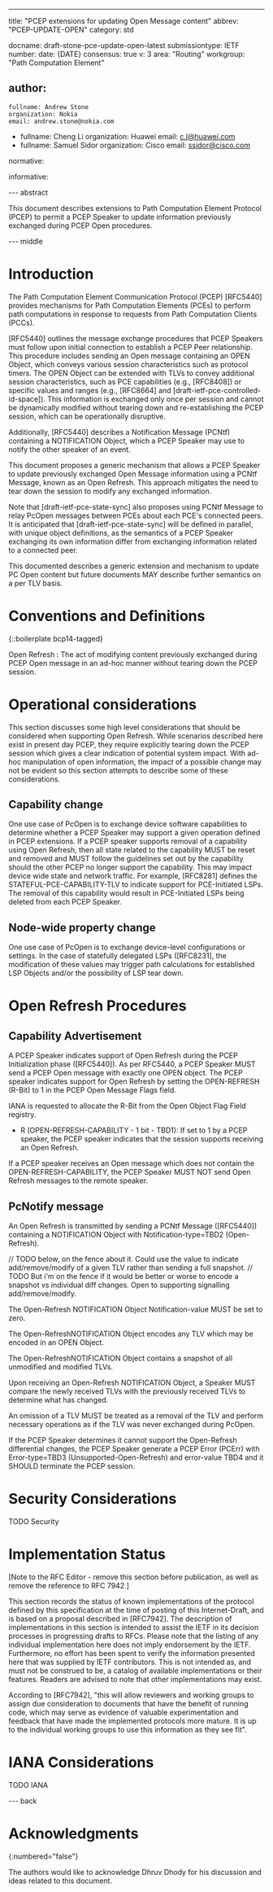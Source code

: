 ---
title: "PCEP extensions for updating Open Message content"
abbrev: "PCEP-UPDATE-OPEN"
category: std

docname: draft-stone-pce-update-open-latest
submissiontype: IETF
number:
date: {DATE}
consensus: true
v: 3
area: "Routing"
workgroup: "Path Computation Element"

author:
 -
    fullname: Andrew Stone
    organization: Nokia
    email: andrew.stone@nokia.com
 -
    fullname: Cheng Li
    organization: Huawei
    email: c.l@huawei.com
 -
    fullname: Samuel Sidor
    organization: Cisco
    email: ssidor@cisco.com

normative:

informative:


--- abstract

This document describes extensions to Path Computation Element Protocol (PCEP) to permit a PCEP Speaker to update information previously exchanged during PCEP Open procedures.


--- middle

# Introduction

The Path Computation Element Communication Protocol (PCEP) [RFC5440] provides mechanisms for Path Computation Elements (PCEs) to perform path computations in response to requests from Path Computation Clients (PCCs).

[RFC5440] outlines the message exchange procedures that PCEP Speakers must follow upon initial connection to establish a PCEP Peer relationship. This procedure includes sending an Open message containing an OPEN Object, which conveys various session characteristics such as protocol timers. The OPEN Object can be extended with TLVs to convey additional session characteristics, such as PCE capabilities (e.g., [RFC8408]) or specific values and ranges (e.g., [RFC8664] and [draft-ietf-pce-controlled-id-space]). This information is exchanged only once per session and cannot be dynamically modified without tearing down and re-establishing the PCEP session, which can be operationally disruptive.

Additionally, [RFC5440] describes a Notification Message (PCNtf) containing a NOTIFICATION Object, which a PCEP Speaker may use to notify the other speaker of an event.

This document proposes a generic mechanism that allows a PCEP Speaker to update previously exchanged Open Message information using a PCNtf Message, known as an Open Refresh. This approach mitigates the need to tear down the session to modify any exchanged information. 

Note that [draft-ietf-pce-state-sync] also proposes using PCNtf Message to relay PcOpen messages between PCEs about each PCE's connected peers. It is anticipated that [draft-ietf-pce-state-sync] will be defined in parallel, with unique object definitions, as the semantics of a PCEP Speaker exchanging its own information differ from exchanging information related to a connected peer.

This documented describes a generic extension and mechanism to update PC Open content but future documents MAY describe further semantics on a per TLV basis.

# Conventions and Definitions

{::boilerplate bcp14-tagged}

Open Refresh : The act of modifying content previously exchanged during PCEP Open message in an ad-hoc manner without tearing down the PCEP session.

# Operational considerations

This section discusses some high level considerations that should be considered when supporting Open Refresh. While scenarios described here exist in present day PCEP, they require explicitly tearing down the PCEP session which gives a clear indication of potential system impact. With ad-hoc manipulation of open information, the impact of a possible change may not be evident so this section attempts to describe some of these considerations.

## Capability change

One use case of PcOpen is to exchange device software capabilities to determine whether a PCEP Speaker may support a given operation defined in PCEP extensions. If a PCEP speaker supports removal of a capability using Open Refresh, then all state related to the capability MUST be reset and removed and MUST follow the guidelines set out by the capability should the other PCEP no longer support the capability. This may impact device wide state and network traffic. For example, [RFC8281] defines the STATEFUL-PCE-CAPABILITY-TLV to indicate support for PCE-Initiated LSPs. The removal of this capability would result in PCE-Initiated LSPs being deleted from each PCEP Speaker.

## Node-wide property change
One use case of PcOpen is to exchange device-level configurations or settings. In the case of statefully delegated LSPs ([RFC8231], the modification of these values may trigger path calculations for established LSP Objects and/or the possibility of LSP tear down. 

# Open Refresh Procedures

## Capability Advertisement

A PCEP Speaker indicates support of Open Refresh during the PCEP Initialization phase ([RFC5440]). As per RFC5440, a PCEP Speaker MUST send a PCEP Open message with exactly one OPEN object. The PCEP speaker indicates support for Open Refresh by setting the OPEN-REFRESH (R-Bit) to 1 in the PCEP Open Message Flags field.

IANA is requested to allocate the R-Bit from the Open Object Flag Field registry. 

* R (OPEN-REFRESH-CAPABILITY - 1 bit - TBD1): If set to 1 by a PCEP speaker, the PCEP speaker indicates that the session supports receiving an Open Refresh.

If a PCEP speaker receives an Open message which does not contain the OPEN-REFRESH-CAPABILITY, the PCEP Speaker MUST NOT send Open Refresh messages to the remote speaker.

## PcNotify message

An Open Refresh is transmitted by sending a PCNtf Message ([RFC5440]) containing a NOTIFICATION Object with Notification-type=TBD2 (Open-Refresh). 

// TODO below, on the fence about it. Could use the value to indicate add/remove/modify of a given TLV rather than sending a full snapshot.
// TODO But i'm on the fence if it would be better or worse to encode a snapshot vs individual diff changes. Open to supporting signalling add/remove/modify.

The Open-Refresh NOTIFICATION Object Notification-value MUST be set to zero. 

The Open-RefreshNOTIFICATION Object encodes any TLV which may be encoded in an OPEN Object.

The Open-RefreshNOTIFICATION Object contains a snapshot of all unmodified and modified TLVs.

Upon receiving an Open-Refresh NOTIFICATION Object, a Speaker MUST compare the newly received TLVs with the previously received TLVs to determine what has changed. 

An omission of a TLV MUST be treated as a removal of the TLV and perform necessary operations as if the TLV was never exchanged during PcOpen. 

If the PCEP Speaker determines it cannot support the Open-Refresh differential changes, the PCEP Speaker generate a PCEP Error (PCErr) with Error-type=TBD3 (Unsupported-Open-Refresh) and error-value TBD4 and it SHOULD terminate the PCEP session.


# Security Considerations

TODO Security

# Implementation Status
[Note to the RFC Editor - remove this section before publication, as well as remove the reference to RFC 7942.]

This section records the status of known implementations of the protocol defined by this specification at the time of posting of this Internet-Draft, and is based on a proposal described in [RFC7942]. The description of implementations in this section is intended to assist the IETF in its decision processes in progressing drafts to RFCs. Please note that the listing of any individual implementation here does not imply endorsement by the IETF. Furthermore, no effort has been spent to verify the information presented here that was supplied by IETF contributors. This is not intended as, and must not be construed to be, a catalog of available implementations or their features. Readers are advised to note that other implementations may exist.

According to [RFC7942], "this will allow reviewers and working groups to assign due consideration to documents that have the benefit of running code, which may serve as evidence of valuable experimentation and feedback that have made the implemented protocols more mature. It is up to the individual working groups to use this information as they see fit".




# IANA Considerations

TODO IANA


--- back

# Acknowledgments
{:numbered="false"}

The authors would like to acknowledge Dhruv Dhody for his discussion and ideas related to this document.
